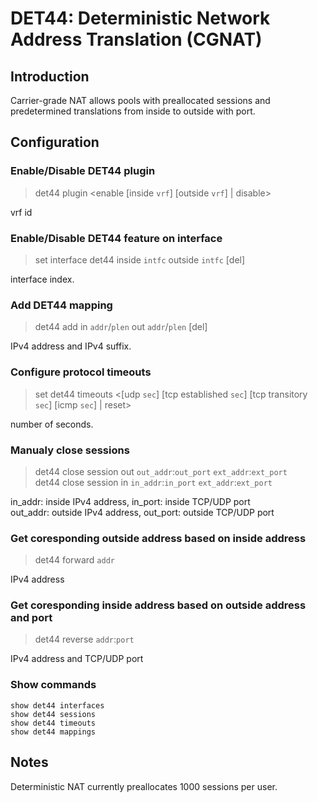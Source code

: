 # DET44: Deterministic Network Address Translation (CGNAT)

## Introduction

Carrier-grade NAT allows pools with preallocated sessions and
predetermined translations from inside to outside with port.

## Configuration

### Enable/Disable DET44 plugin

> det44 plugin <enable [inside `vrf`] [outside `vrf`] | disable>

vrf id

### Enable/Disable DET44 feature on interface

> set interface det44 inside `intfc` outside `intfc` [del]

interface index.

### Add DET44 mapping

> det44 add in `addr`/`plen` out `addr`/`plen` [del]

IPv4 address and IPv4 suffix.

### Configure protocol timeouts

> set det44 timeouts <[udp `sec`] [tcp established `sec`]
[tcp transitory `sec`] [icmp `sec`] | reset>

number of seconds.

### Manualy close sessions

> det44 close session out `out_addr`:`out_port` `ext_addr`:`ext_port`\
det44 close session in `in_addr`:`in_port` `ext_addr`:`ext_port`

in_addr: inside IPv4 address, in_port: inside TCP/UDP port\
out_addr: outside IPv4 address, out_port: outside TCP/UDP port

### Get coresponding outside address based on inside address

> det44 forward `addr`

IPv4 address

### Get coresponding inside address based on outside address and port

> det44 reverse `addr`:`port`

IPv4 address and TCP/UDP port

### Show commands

```
show det44 interfaces
show det44 sessions
show det44 timeouts
show det44 mappings
```

## Notes

Deterministic NAT currently preallocates 1000 sessions per user.
